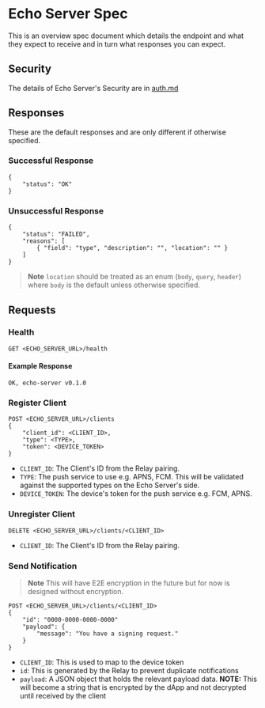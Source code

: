 # Echo Server Spec

This is an overview spec document which details the endpoint and what they expect to receive and in turn what responses
you can expect.

## Security

The details of Echo Server's Security are in [auth.md](./auth.md)

## Responses

These are the default responses and are only different if otherwise specified.

### Successful Response

```
{
    "status": "OK"
}
```

### Unsuccessful Response

```
{
    "status": "FAILED",
    "reasons": [
        { "field": "type", "description": "", "location": "" }
    ]
}
```

> **Note** `location` should be treated as an enum (`body`, `query`, `header`) where `body` is the
> default unless otherwise specified.

## Requests

### Health

```
GET <ECHO_SERVER_URL>/health
```

#### Example Response

```
OK, echo-server v0.1.0
```

### Register Client

```
POST <ECHO_SERVER_URL>/clients
{
    "client_id": <CLIENT_ID>,
    "type": <TYPE>,
    "token": <DEVICE_TOKEN>
}
```

- `CLIENT_ID`: The Client's ID from the Relay pairing.
- `TYPE`: The push service to use e.g. APNS, FCM. This will be validated against the supported types on the Echo
  Server's side.
- `DEVICE_TOKEN`: The device's token for the push service e.g. FCM, APNS.

### Unregister Client

```
DELETE <ECHO_SERVER_URL>/clients/<CLIENT_ID>
```

- `CLIENT_ID`: The Client's ID from the Relay pairing.

### Send Notification

> **Note**
> This will have E2E encryption in the future but for now is designed without encryption.

```
POST <ECHO_SERVER_URL>/clients/<CLIENT_ID>
{
    "id": "0000-0000-0000-0000"
    "payload": {
        "message": "You have a signing request."
    }
}
```

- `CLIENT_ID`: This is used to map to the device token
- `id`: This is generated by the Relay to prevent duplicate notifications
- `payload`: A JSON object that holds the relevant payload data. **NOTE:** This will become a string that is encrypted
  by the dApp and not decrypted until received by the client